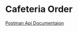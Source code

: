 # Cafeteria Order


[Postman Api Documentaion](https://documenter.getpostman.com/view/15001527/VUxKT94S)
